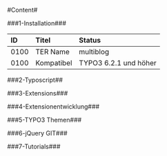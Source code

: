 #Content#


###1-Installation###

| ID   | Titel            | Status       |
| :--- | :--------------- | :----------- |
| 0100 | TER Name         | multiblog    |
| 0100 | Kompatibel | TYPO3 6.2.1 und höher |

###2-Typoscript##

###3-Extensions###

###4-Extensionentwicklung###

###5-TYPO3 Themen###

###6-jQuery GIT###

###7-Tutorials###
